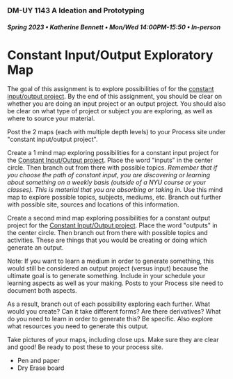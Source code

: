 ### DM-UY 1143 A Ideation and Prototyping
##### Spring 2023 • Katherine Bennett • Mon/Wed 14:00PM-15:50 • In-person

# Constant Input/Output Exploratory Map

The goal of this assignment is to explore possibilities of for the [constant input/output project](constant_input_output.md). By the end of this assignment, you should be clear on whether you are doing an input project or an output project. You should also be clear on what type of project or subject you are exploring, as well as where to source your material.

Post the 2 maps (each with multiple depth levels) to your Process site under "constant input/output project". 

Create a 1 mind map exploring possibilities for a constant input project for the [Constant Input/Output project](constant_input_output.md). Place the word "inputs" in the center circle. Then branch out from there with possible topics. *Remember that if you choose the path of constant input, you are discovering or learning about something on a weekly basis (outside of a NYU course or your classes). This is material that you are absorbing or taking in.* Use this mind map to explore possible topics, subjects, mediums, etc. Branch out further with possible site, sources and locations of this information. 

Create a second mind map exploring possibilities for a constant output project for the [Constant Input/Output project](constant_input_output.md). Place the word "outputs" in the center circle. Then branch out from there with possible topics and activities. These are things that you would be creating or doing which generate an output.

Note: If you want to learn a medium in order to generate something, this would still be considered an output project (versus input) because the ultimate goal is to generate something. Include in your schedule your learning aspects as well as your making. Posts to your Process site need to document both aspects.

As a result, branch out of each possibility exploring each further. What would you create? Can it take different forms? Are there derivatives? What do you need to learn in order to generate this? Be specific. Also explore what resources you need to generate this output.

Take pictures of your maps, including close ups. Make sure they are clear and good! Be ready to post these to your process site.

* Pen and paper 
* Dry Erase board
 